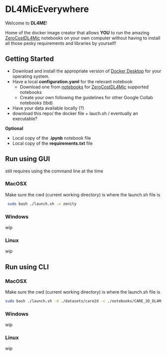 # DL4MicEverywhere

Welcome to **DL4ME**!

Home of the docker image creator that allows **YOU** to run the amazing [ZeroCostDL4Mic](https://github.com/HenriquesLab/ZeroCostDL4Mic) notebooks on your own computer without having to install all those pesky requirements and libraries by yourself!

## Getting Started


- Download and install the appropriate version of [Docker Desktop](https://www.docker.com/products/docker-desktop/) for your operating system.
- Have a local **configuration.yaml** for the relevant notebook 
    - Download one from [notebooks](./notebooks) for [ZeroCostDL4Mic](https://github.com/HenriquesLab/ZeroCostDL4Mic) supported notebooks
    - Create your own following the guidelines for other Google Collab notebooks (tbd)
- Have your data available locally (?)
- download this repo/ the docker file + lauch.sh / eventually an executable?

**Optional**
- Local copy of the **.ipynb** notebook file
- Local copy of the **requirements.txt** file

## Run using GUI

still requires using the command line at the time
### MacOSX
Make sure the cwd (current working directory) is where the launch.sh file is
``` bash
 sudo bash ./launch.sh -x zenity
```

### Windows
wip

### Linux
wip

## Run using CLI

### MacOSX
Make sure the cwd (current working directory) is where the launch.sh file is
```bash
sudo bash ./launch.sh -d ./datasets/care2d -c ./notebooks/CARE_2D_DL4Mic/configuration.yaml
```
### Windows
wip

### Linux
wip


